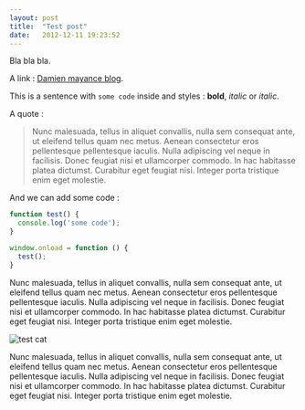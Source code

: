 ```yaml
---
layout: post
title:  "Test post"
date:   2012-12-11 19:23:52
---
```


Bla bla bla.

A link : [Damien mayance blog][dmayance].

This is a sentence with `some code` inside and styles : **bold**, _italic_ or *italic*.

A quote :

> Nunc malesuada, tellus in aliquet convallis, nulla sem consequat ante, ut eleifend tellus quam nec metus. Aenean consectetur eros pellentesque pellentesque iaculis. Nulla adipiscing vel neque in facilisis. Donec feugiat nisi et ullamcorper commodo. In hac habitasse platea dictumst. Curabitur eget feugiat nisi. Integer porta tristique enim eget molestie.

And we can add some code :

```javascript
function test() {
  console.log('some code');
}

window.onload = function () {
  test();
}
```

[dmayance]: http://dmayance.com/

Nunc malesuada, tellus in aliquet convallis, nulla sem consequat ante, ut eleifend tellus quam nec metus. Aenean consectetur eros pellentesque pellentesque iaculis. Nulla adipiscing vel neque in facilisis. Donec feugiat nisi et ullamcorper commodo. In hac habitasse platea dictumst. Curabitur eget feugiat nisi. Integer porta tristique enim eget molestie.

![test cat](http://placekitten.com/g/800/400)

Nunc malesuada, tellus in aliquet convallis, nulla sem consequat ante, ut eleifend tellus quam nec metus. Aenean consectetur eros pellentesque pellentesque iaculis. Nulla adipiscing vel neque in facilisis. Donec feugiat nisi et ullamcorper commodo. In hac habitasse platea dictumst. Curabitur eget feugiat nisi. Integer porta tristique enim eget molestie.
